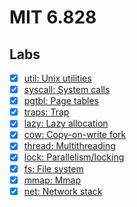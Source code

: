 # MIT 6.828

## Labs

* [x] [util: Unix utilities](https://github.com/Xuyuanp/mit6.828/tree/util)
* [x] [syscall: System calls](https://github.com/Xuyuanp/mit6.828/tree/syscall)
* [x] [pgtbl: Page tables](https://github.com/Xuyuanp/mit6.828/tree/pgtbl)
* [x] [traps: Trap](https://github.com/Xuyuanp/mit6.828/tree/traps)
* [x] [lazy: Lazy allocation](https://github.com/Xuyuanp/mit6.828/tree/lazy)
* [x] [cow: Copy-on-write fork](https://github.com/Xuyuanp/mit6.828/tree/cow)
* [x] [thread: Multithreading](https://github.com/Xuyuanp/mit6.828/tree/thread)
* [x] [lock: Parallelism/locking](https://github.com/Xuyuanp/mit6.828/tree/lock)
* [x] [fs: File system](https://github.com/Xuyuanp/mit6.828/tree/fs)
* [x] [mmap: Mmap](https://github.com/Xuyuanp/mit6.828/tree/mmap)
* [x] [net: Network stack](https://github.com/Xuyuanp/mit6.828/tree/net)
